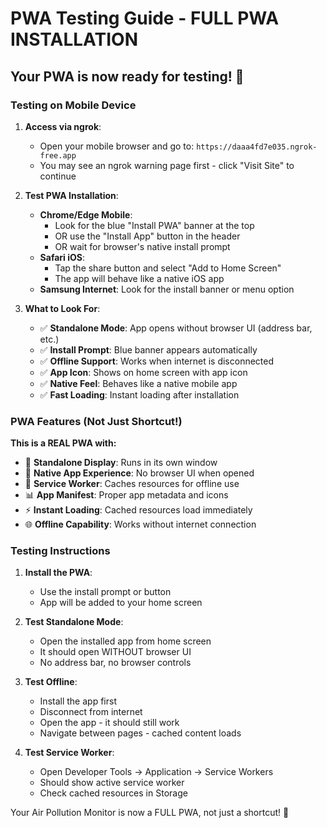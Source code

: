# PWA Testing Guide - FULL PWA INSTALLATION

## Your PWA is now ready for testing! 🎉

### Testing on Mobile Device

1. **Access via ngrok**: 
   - Open your mobile browser and go to: `https://daaa4fd7e035.ngrok-free.app`
   - You may see an ngrok warning page first - click "Visit Site" to continue

2. **Test PWA Installation**:
   - **Chrome/Edge Mobile**: 
     - Look for the blue "Install PWA" banner at the top
     - OR use the "Install App" button in the header
     - OR wait for browser's native install prompt
   - **Safari iOS**: 
     - Tap the share button and select "Add to Home Screen"
     - The app will behave like a native iOS app
   - **Samsung Internet**: Look for the install banner or menu option

3. **What to Look For**:
   - ✅ **Standalone Mode**: App opens without browser UI (address bar, etc.)
   - ✅ **Install Prompt**: Blue banner appears automatically
   - ✅ **Offline Support**: Works when internet is disconnected
   - ✅ **App Icon**: Shows on home screen with app icon
   - ✅ **Native Feel**: Behaves like a native mobile app
   - ✅ **Fast Loading**: Instant loading after installation

### PWA Features (Not Just Shortcut!)

**This is a REAL PWA with:**
- 🚀 **Standalone Display**: Runs in its own window
- 📱 **Native App Experience**: No browser UI when opened
- 🔄 **Service Worker**: Caches resources for offline use
- 📊 **App Manifest**: Proper app metadata and icons
- ⚡ **Instant Loading**: Cached resources load immediately
- 🌐 **Offline Capability**: Works without internet connection

### Testing Instructions

1. **Install the PWA**:
   - Use the install prompt or button
   - App will be added to your home screen
   
2. **Test Standalone Mode**:
   - Open the installed app from home screen
   - It should open WITHOUT browser UI
   - No address bar, no browser controls
   
3. **Test Offline**:
   - Install the app first
   - Disconnect from internet
   - Open the app - it should still work
   - Navigate between pages - cached content loads

4. **Test Service Worker**:
   - Open Developer Tools → Application → Service Workers
   - Should show active service worker
   - Check cached resources in Storage

Your Air Pollution Monitor is now a FULL PWA, not just a shortcut! 🎊
